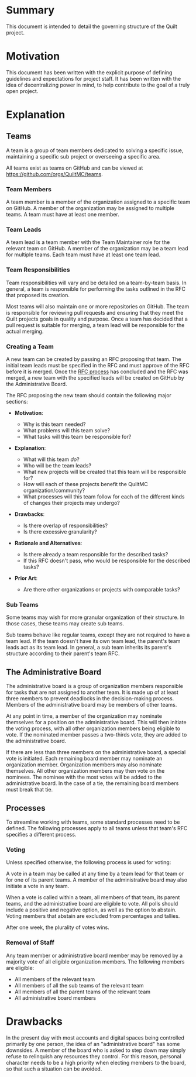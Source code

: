 # Summary
This document is intended to detail the governing structure of the Quilt project.

# Motivation
This document has been written with the explicit purpose of defining guidelines and expectations for project staff.
It has been written with the idea of decentralizing power in mind, to help contribute to the goal of a truly open project.

# Explanation

## Teams

A team is a group of team members dedicated to solving a specific issue,
maintaining a specific sub project or overseeing a specific area.

All teams exist as teams on GitHub and can be viewed at https://github.com/orgs/QuiltMC/teams.

### Team Members

A team member is a member of the organization assigned to a specific team on GitHub.
A member of the organization may be assigned to multiple teams.
A team must have at least one member.

### Team Leads

A team lead is a team member with the Team Maintainer role for the relevant team on GitHub.
A member of the organization may be a team lead for multiple teams.
Each team must have at least one team lead.

### Team Responsibilities

Team responsibilities will vary and be detailed on a team-by-team basis.
In general, a team is responsible for performing the tasks outlined in the RFC that proposed its creation.

Most teams will also maintain one or more repositories on GitHub.
The team is responsible for reviewing pull requests and ensuring that they meet the Quilt projects goals in quality and purpose.
Once a team has decided that a pull request is suitable for merging, a team lead will be responsible for the actual merging.

### Creating a Team

A new team can be created by passing an RFC proposing that team.
The initial team leads must be specified in the RFC and must approve of the RFC before it is merged.
Once the [RFC process](0001-rfc-process.md) has concluded and the RFC was merged,
a new team with the specified leads will be created on GitHub by the Administrative Board.

The RFC proposing the new team should contain the following major sections:

- **Motivation**:
  - Why is this team needed?
  - What problems will this team solve?
  - What tasks will this team be responsible for?

- **Explanation**:
  - What will this team *do*?
  - Who will be the team leads?
  - What new projects will be created that this team will be responsible for?
  - How will each of these projects benefit the QuiltMC organization/community?
  - What processes will this team follow for each of the different kinds of changes their projects may undergo?

- **Drawbacks**:
  - Is there overlap of responsibilities?
  - Is there excessive granularity?

- **Rationale and Alternatives**:
  - Is there already a team responsible for the described tasks?
  - If this RFC doesn't pass, who would be responsible for the described tasks?

- **Prior Art**:
  - Are there other organizations or projects with comparable tasks?

### Sub Teams

Some teams may wish for more granular organization of their structure.
In those cases, these teams may create sub teams.

Sub teams behave like regular teams, except they are not required to have a team lead.
If the team doesn't have its own team lead, the parent's team leads act as its team lead.
In general, a sub team inherits its parent's structure according to their parent's team RFC.

## The Administrative Board

The administrative board is a group of organization members responsible for tasks that are not assigned to another team.
It is made up of at least three members to prevent deadlocks in the decision-making process.
Members of the administrative board may be members of other teams.

At any point in time, a member of the organization may nominate themselves for a position on the administrative board.
This will then initiate the voting process, with all other organization members being eligible to vote.
If the nominated member passes a two-thirds vote, they are added to the administrative board.

If there are less than three members on the administrative board, a special vote is initiated.
Each remaining board member may nominate an organization member.
Organization members may also nominate themselves.
All other organization members may then vote on the nominees.
The nominee with the most votes will be added to the administrative board.
In the case of a tie, the remaining board members must break that tie.

## Processes

To streamline working with teams, some standard processes need to be defined.
The following processes apply to all teams unless that team's RFC specifies a different process.

### Voting

Unless specified otherwise, the following process is used for voting:

A vote in a team may be called at any time by a team lead for that team or for one of its parent teams.
A member of the administrative board may also initiate a vote in any team. 

When a vote is called within a team, all members of that team, its parent teams, and the administrative board are eligible to vote.
All polls should include a positive and negative option, as well as the option to abstain.
Voting members that abstain are excluded from percentages and tallies.

After one week, the plurality of votes wins.

### Removal of Staff

Any team member or administrative board member may be removed by a majority vote of all eligible organization members.
The following members are eligible:
- All members of the relevant team
- All members of all the sub teams of the relevant team
- All members of all the parent teams of the relevant team
- All administrative board members

# Drawbacks

In the present day with most accounts and digital spaces being controlled primarily by one person,
the idea of an "administrative board" has some downsides.
A member of the board who is asked to step down may simply refuse to relinquish any resources they control.
For this reason, personal character needs to be a high priority when electing members to the board,
so that such a situation can be avoided.
